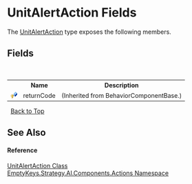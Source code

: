 # UnitAlertAction Fields
 

The <a href="T_EmptyKeys_Strategy_AI_Components_Actions_UnitAlertAction">UnitAlertAction</a> type exposes the following members.


## Fields
&nbsp;<table><tr><th></th><th>Name</th><th>Description</th></tr><tr><td>![Protected field](media/protfield.gif "Protected field")</td><td>returnCode</td><td> (Inherited from BehaviorComponentBase.)</td></tr></table>&nbsp;
<a href="#unitalertaction-fields">Back to Top</a>

## See Also


#### Reference
<a href="T_EmptyKeys_Strategy_AI_Components_Actions_UnitAlertAction">UnitAlertAction Class</a><br /><a href="N_EmptyKeys_Strategy_AI_Components_Actions">EmptyKeys.Strategy.AI.Components.Actions Namespace</a><br />